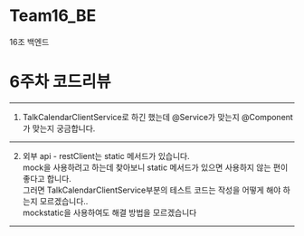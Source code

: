# Team16_BE
16조 백엔드

# 6주차 코드리뷰
---
1. TalkCalendarClientService로 하긴 했는데 @Service가 맞는지 @Component가 맞는지 궁금합니다.
---
2.  외부 api - restClient는 static 메서드가 있습니다.   
mock을 사용하려고 하는데 찾아보니 static 메서드가 있으면 사용하지 않는 편이 좋다고 합니다.    
그러면 TalkCalendarClientService부분의 테스트 코드는 작성을 어떻게 해야 하는지 모르겠습니다..   
mockstatic을 사용하여도 해결 방법을 모르겠습니다 
---
